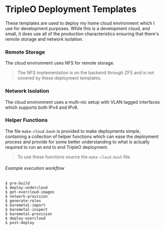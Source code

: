 # TripleO Deployment Templates

These templates are used to deploy my home cloud environment which I use for
development purposes. While this is a development cloud, and small, it does
use all of the production characteristics ensuring that there's remote storage
and network isolation.

### Remote Storage

The cloud environment uses NFS for remote storage.

> The NFS implementation is on the backend through ZFS and is not covered by
  these deployment templates.


### Network Isolation

The cloud environment uses a multi-nic setup with VLAN tagged interfaces which
supports both IPv4 and IPv6.


### Helper Functions

The file `make-cloud.bash` is provided to make deployments simple, containing
a collection of helper functions which can ease the deployment process and
provide for some better understanding to what is actually required to run
an end to end TripleO deployment.

> To use these functions source the `make-cloud.bash` file.

###### Example execution workflow

``` shell
$ pre-build
$ deploy-undercloud
$ get-overcloud-images
$ network-provision
$ generate-roles
$ baremetal-import
$ baremetal-inspect
$ baremetal-provision
$ deploy-overcloud
$ post-deploy
```
